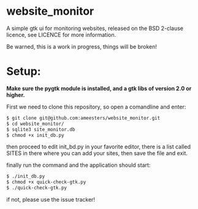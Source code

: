 website_monitor
===============

A simple gtk ui for monitoring websites, released on the BSD 2-clause licence, see LICENCE for more information.

Be warned, this is a work in progress, things will be broken!

# Setup:
<b>Make sure the pygtk module is installed, and a gtk libs of version 2.0 or higher.</b>

First we need to clone this repository, so open a comandline and enter:
```bash
$ git clone git@github.com:ameesters/website_monitor.git
$ cd website_monitor/
$ sqlite3 site_monitor.db
$ chmod +x init_db.py
```
then proceed to edit init_bd.py in your favorite editor, there is a list called SITES in there where you can add your sites, then save the file and exit.

finally run the command and the application should start:
```bash
$ ./init_db.py
$ chmod +x quick-check-gtk.py
$ ./quick-check-gtk.py
```
if not, please use the issue tracker!